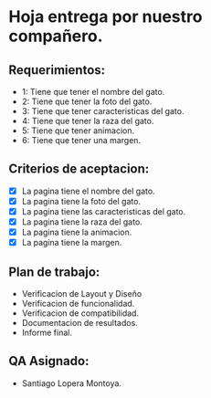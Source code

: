 # Hoja entrega por nuestro compañero.
## Requerimientos: 
* 1: Tiene que tener el nombre del gato.
* 2: Tiene que tener la foto del gato.
* 3: Tiene que tener caracteristicas del gato.
* 4: Tiene que tener la raza del gato.
* 5: Tiene que tener animacion.
* 6: Tiene que tener una margen.
  
## Criterios de aceptacion: 
* [X] La pagina tiene el nombre del gato.
* [X] La pagina tiene la foto del gato.
* [X] La pagina tiene las caracteristicas del gato.
* [X] La pagina tiene la raza del gato.
* [X] La pagina tiene la animacion.
* [X] La pagina tiene la margen.

## Plan de trabajo: 
* Verificacion de Layout y Diseño
* Verificacion de funcionalidad.
* Verificacion de compatibilidad.
* Documentacion de resultados.
* Informe final.

## QA Asignado:
* Santiago Lopera Montoya.

